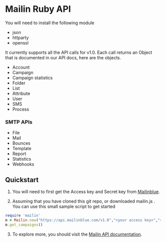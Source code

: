 # Mailin Ruby API

You will need to install the following module
* json
* httparty
* openssl

It currently supports all the API calls for v1.0. Each call returns an Object that is documented in our API docs, here are the objects.

 * Account
 * Campaign
 * Campaign statistics
 * Folder
 * List
 * Attribute
 * User
 * SMS
 * Process

### SMTP APIs

 * File
 * Mail
 * Bounces
 * Template
 * Report
 * Statistics
 * Webhooks

## Quickstart

1. You will need to first get the Access key and Secret key from [Mailinblue](https://www.mailinblue.com).

2. Assuming that you have cloned this git repo, or downloaded mailin.js . You can use this small sample script to get started
```ruby
require 'mailin'
m = Mailin.new("https://api.mailinblue.com/v1.0","<your access key>","<your secret key>")
m.get_campaigns()
```
3. To explore more, you should visit the [Mailin API documentation](https://apidocs.mailinblue.com).

